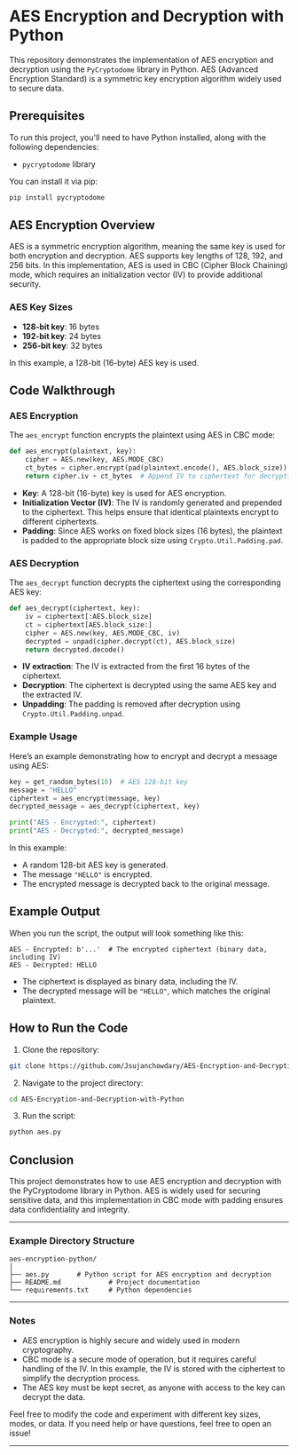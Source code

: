# AES Encryption and Decryption with Python

This repository demonstrates the implementation of AES encryption and decryption using the `PyCryptodome` library in Python. AES (Advanced Encryption Standard) is a symmetric key encryption algorithm widely used to secure data.

## Prerequisites

To run this project, you'll need to have Python installed, along with the following dependencies:

- `pycryptodome` library

You can install it via pip:

```bash
pip install pycryptodome
```

## AES Encryption Overview

AES is a symmetric encryption algorithm, meaning the same key is used for both encryption and decryption. AES supports key lengths of 128, 192, and 256 bits. In this implementation, AES is used in CBC (Cipher Block Chaining) mode, which requires an initialization vector (IV) to provide additional security.

### AES Key Sizes
- **128-bit key**: 16 bytes
- **192-bit key**: 24 bytes
- **256-bit key**: 32 bytes

In this example, a 128-bit (16-byte) AES key is used.

## Code Walkthrough

### AES Encryption

The `aes_encrypt` function encrypts the plaintext using AES in CBC mode:

```python
def aes_encrypt(plaintext, key):
    cipher = AES.new(key, AES.MODE_CBC)
    ct_bytes = cipher.encrypt(pad(plaintext.encode(), AES.block_size))
    return cipher.iv + ct_bytes  # Append IV to ciphertext for decryption
```

- **Key**: A 128-bit (16-byte) key is used for AES encryption.
- **Initialization Vector (IV)**: The IV is randomly generated and prepended to the ciphertext. This helps ensure that identical plaintexts encrypt to different ciphertexts.
- **Padding**: Since AES works on fixed block sizes (16 bytes), the plaintext is padded to the appropriate block size using `Crypto.Util.Padding.pad`.

### AES Decryption

The `aes_decrypt` function decrypts the ciphertext using the corresponding AES key:

```python
def aes_decrypt(ciphertext, key):
    iv = ciphertext[:AES.block_size]
    ct = ciphertext[AES.block_size:]
    cipher = AES.new(key, AES.MODE_CBC, iv)
    decrypted = unpad(cipher.decrypt(ct), AES.block_size)
    return decrypted.decode()
```

- **IV extraction**: The IV is extracted from the first 16 bytes of the ciphertext.
- **Decryption**: The ciphertext is decrypted using the same AES key and the extracted IV.
- **Unpadding**: The padding is removed after decryption using `Crypto.Util.Padding.unpad`.

### Example Usage

Here’s an example demonstrating how to encrypt and decrypt a message using AES:

```python
key = get_random_bytes(16)  # AES 128-bit key
message = "HELLO"
ciphertext = aes_encrypt(message, key)
decrypted_message = aes_decrypt(ciphertext, key)

print("AES - Encrypted:", ciphertext)
print("AES - Decrypted:", decrypted_message)
```

In this example:
- A random 128-bit AES key is generated.
- The message `"HELLO"` is encrypted.
- The encrypted message is decrypted back to the original message.

## Example Output

When you run the script, the output will look something like this:

```text
AES - Encrypted: b'...'  # The encrypted ciphertext (binary data, including IV)
AES - Decrypted: HELLO
```

- The ciphertext is displayed as binary data, including the IV.
- The decrypted message will be `"HELLO"`, which matches the original plaintext.

## How to Run the Code

1. Clone the repository:

```bash
git clone https://github.com/Jsujanchowdary/AES-Encryption-and-Decryption-with-Python.git
```

2. Navigate to the project directory:

```bash
cd AES-Encryption-and-Decryption-with-Python
```

3. Run the script:

```bash
python aes.py
```

## Conclusion

This project demonstrates how to use AES encryption and decryption with the PyCryptodome library in Python. AES is widely used for securing sensitive data, and this implementation in CBC mode with padding ensures data confidentiality and integrity.

---

### Example Directory Structure

```plaintext
aes-encryption-python/
│
├── aes.py       # Python script for AES encryption and decryption
├── README.md            # Project documentation
└── requirements.txt     # Python dependencies
```

---

### Notes

- AES encryption is highly secure and widely used in modern cryptography.
- CBC mode is a secure mode of operation, but it requires careful handling of the IV. In this example, the IV is stored with the ciphertext to simplify the decryption process.
- The AES key must be kept secret, as anyone with access to the key can decrypt the data.

Feel free to modify the code and experiment with different key sizes, modes, or data. If you need help or have questions, feel free to open an issue!

---
